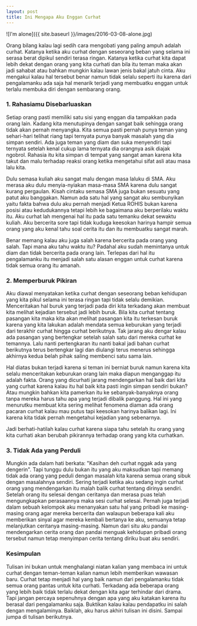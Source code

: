 ```yaml
---
layout: post
title: Ini Mengapa Aku Enggan Curhat
---
```

![I'm alone]({{ site.baseurl }}/images/2016-03-08-alone.jpg)

Orang bilang kalau lagi sedih cara mengobati yang paling ampuh adalah curhat. Katanya ketika aku curhat dengan seseorang beban
yang selama ini serasa berat dipikul sendiri terasa ringan. Katanya ketika curhat kita dapat lebih dekat dengan orang yang
kita curhati dan bila itu teman maka akan jadi sahabat atau bahkan mungkin kalau lawan jenis bakal jatuh cinta. Aku mengakui kalau
hal tersebut benar namun tidak selalu seperti itu karena dari pengalamanku ada saja hal menarik terjadi yang membuatku enggan
untuk terlalu membuka diri dengan sembarang orang.

### 1. Rahasiamu Disebarluaskan

Setiap orang pasti memiliki satu sisi yang enggan dia tampakkan pada orang lain. Kadang kita menutupinya dengan sangat baik sehingga
orang tidak akan pernah menyangka. Kita semua pasti pernah punya teman yang sehari-hari telihat riang tapi ternyata punya banyak masalah
yang dia simpan sendiri. Ada juga teman yang diam dan suka menyendiri tapi ternyata setelah kenal cukup lama ternyata dia orangnya asik
diajak ngobrol. Rahasia itu kita simpan di tempat yang sangat aman karena kita takut dan malu terhadap reaksi orang ketika mengetahui
sifat asli atau masa lalu kita.

Dulu semasa kuliah aku sangat malu dengan masa laluku di SMA. Aku merasa aku dulu menyia-nyiakan masa-masa SMA karena dulu sangat kurang
pergaulan. Kisah cintaku semasa SMA juga bukan sesuatu yang patut aku banggakan. Namun ada satu hal yang sangat aku sembunyikan yaitu fakta
bahwa dulu aku pernah menjadi Ketua ROHIS bukan karena posisi atau kedudukannya tetapi lebih ke bagaimana aku berperilaku waktu itu. Aku
curhat lah mengenai hal itu pada satu temanku dekat sewaktu kuliah. Aku bercerita sore tapi tidak kuduga keesokan harinya hampir semua
orang yang aku kenal tahu soal cerita itu dan itu membuatku sangat marah.

Benar memang kalau aku juga salah karena bercerita pada orang yang salah. Tapi mana aku tahu waktu itu? Padahal aku sudah memintanya untuk
diam dan tidak bercerita pada orang lain. Terlepas dari hal itu pengalamanku itu menjadi salah satu alasan enggan untuk curhat karena tidak
semua orang itu amanah.

### 2. Memperburuk Pikiran

Aku diawal menyatakan ketika curhat dengan seseorang beban kehidupan yang kita pikul selama ini terasa ringan tapi tidak selalu demikian.
Menceritakan hal buruk yang terjadi pada diri kita terkadang akan membuat kita melihat kejadian tersebut jadi lebih buruk. Bila kita curhat
tentang pasangan kita maka kita akan melihat pasangan kita itu terkesan buruk karena yang kita lakukan adalah mendata semua keburukan
yang terjadi dari terakhir curhat hingga curhat berikutnya. Tak jarang aku dengar kalau ada pasangan yang bertengkar setelah salah satu dari
mereka curhat ke temannya. Lalu nanti pertengkaran itu nanti bakal jadi bahan curhat berikutnya terus bertengkar lagi dan diulangi terus
menerus sehingga akhirnya kedua belah pihak saling membenci satu sama lain.

Hal diatas bukan terjadi karena si teman ini berniat buruk namun karena kita selalu menceritakan keburukan orang lain maka diapun menganggap
itu adalah fakta. Orang yang dicurhati jarang mendengarkan hal baik dari kita yang curhat karena kalau itu hal baik kita pasti ingin simpan
sendiri bukan? Atau mungkin bahkan kita pamerkan itu ke sebanyak-banyaknya orang tanpa mereka harus tahu apa yang terjadi dibalik panggung.
Hal ini yang menurutku membuat kita sering melihat fenomena diaman ada orang pacaran curhat kalau mau putus tapi keesokan harinya balikan lagi.
Ini karena kita tidak pernah mengetahui kejadian yang sebenarnya.

Jadi berhati-hatilah kalau curhat karena siapa tahu setelah itu orang yang kita curhati akan berubah pikirannya terhadap orang yang kita curhatkan.

### 3. Tidak Ada yang Perduli

Mungkin ada dalam hati berkata: "Kasihan deh curhat nggak ada yang dengerin". Tapi tunggu dulu bukan itu yang aku maksudkan tapi memang tidak
ada orang yang peduli dengan masalah kita karena semua orang sibuk dengan masalahnya sendiri. Sering terjadi ketika aku sedang ingin curhat
orang yang mendengarkan itu malah balik curhat tentang dirinya sendiri. Setelah orang itu selesai dengan ceritanya dan merasa puas telah
mengungkapkan perasaannya maka sesi curhat selesai. Pernah juga terjadi dalam sebuah kelompok aku menanyakan satu hal yang pribadi ke masing-masing
orang agar mereka bercerita dan walaupun beberapa kali aku memberikan sinyal agar mereka kembali bertanya ke aku, semuanya tetap melanjutkan ceritanya
masing-masing. Namun dari situ aku pandai mendengarkan cerita orang dan pandai menguak kehidupan pribadi orang tersebut namun tetap menyimpan cerita
tentang diriku buat aku sendiri.

### Kesimpulan

Tulisan ini bukan untuk menghalangi niatan kalian yang membaca ini untuk curhat dengan teman-teman kalian namun lebih memberikan wawasan baru.
Curhat tetap menjadi hal yang baik namun dari pengalamanku tidak semua orang pantas untuk kita curhati. Terkadang ada beberapa orang yang
lebih baik tidak terlalu dekat dengan kita agar terhindar dari drama. Tapi jangan percaya sepenuhnya dengan apa yang aku katakan karena itu
berasal dari pengalamanku saja. Buktikan kalau kalau pendapatku ini salah dengan mengalaminya. Baiklah, aku harus akhiri tulisan ini disini.
Sampai jumpa di tulisan berikutnya.
